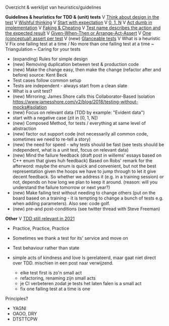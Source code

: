 Overzicht & werklijst van heuristics/guidelines


**Guidelines & heuristics for TDD & (unit) tests**
V [Think about design in the test](https://www.qwan.eu/2021/06/28/tdd-think-about-design-in-test.html)
V [Wishful thinking](https://www.qwan.eu/2021/07/01/tdd-wishful-thinking.html)
V [Start with expectation](https://www.qwan.eu/2021/07/05/tdd-start-with-expectation.html)
V [0, 1, N](https://www.qwan.eu/2021/07/09/tdd-0-1-n.html)
V [Act dumb in implementation](https://www.qwan.eu/2021/07/12/tdd-act-dumb-in-implementation.html)
V [Faking & Cheating](https://www.qwan.eu/2021/07/20/tdd-faking-cheating.html)
V [Test name describes the action and the expected result](https://www.qwan.eu/2021/07/27/tdd-naming-tests.html)
V [Given-When-Then or Arrange-Act-Assert](https://www.qwan.eu/2021/09/02/tdd-given-when-then.html)
V [One (conceptual) assert per test](https://www.qwan.eu/2021/08/27/tdd-one-assert-per-test.html)
V (new) [Glanceable tests](https://www.qwan.eu/2021/09/27/tdd-glanceable-tests.html)
V What is a heuristic
V Fix one failing test at a time / No more than one failing test at a time
~ Triangulation
~ Caring for your tests
- (expanding) Rules for simple design
- (new) Removing duplication between test & production code
- (new) Make the change easy, then make the change (refactor after and before) source: Kent Beck
- Test cases follow common setup
- Tests are independent - always start from a clean slate
- What is a unit test?
- (new) Mirroring; James Shore calls this Collaborator-Based Isolation
 https://www.jamesshore.com/v2/blog/2018/testing-without-mocks#isolation
- (new) Focus on relevant data (TDD by example: "Evident data")
- start with a negative case (zit in [0, 1, N])
- (new) Composed Method, for tests / everything at same level of abstraction
- (new) factor out support code (not necessarily all common code, sometimes we need to re-tell a story)
- (new) the need for speed - why tests should be fast
 (see tests should be independent, what is a unit test, focus on relevant data)
- (new) Mind the failure feedback (draft post in willems' essays based on C++ enum that gives huh feedback)
  Based on Robs' remark for the afterword: maybe the enum is quick and convenient, but not the best representation given the hoops we have to jump through to let it give decent feedback. So whether we address it (e.g. in a training session) or not, depends on how long we plan to keep it around.
(reason: will you understand the failure tomorrow or next year?)
- (new) Make failing test without needing to change others
  (put on the board based on a training - it is tempting to change a bunch of tests e.g. when adding parameters). Also see: code golf.
- (new) pre-and post-conditions (see twitter thread with Steve Freeman)

**Other**
V [TDD still relevant in 2021](https://www.qwan.eu/2021/06/24/tdd-still-relevant-in-2021.html)
- Practice, Practice, Practice
- Sometimes we thank a test for its' service and move on
- Test behaviour rather than state

- simple acts of kindness and love
  Is gerelateerd, maar gaat niet direct over TDD. mischien in een post naar verwijzend.
  - elke test first is zo'n small act
  - refactoring, renaming zijn small acts
  - je CI verbeteren zodat je tests het laten falen is a small act
  - fix one failing test at a time is one 

Principles?
- YAGNI
- OAOO, DRY
- DTSTTCPW

